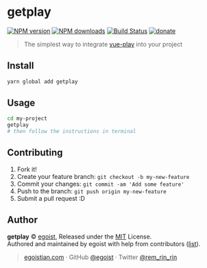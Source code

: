 # getplay

[![NPM version](https://img.shields.io/npm/v/getplay.svg?style=flat)](https://npmjs.com/package/getplay) [![NPM downloads](https://img.shields.io/npm/dm/getplay.svg?style=flat)](https://npmjs.com/package/getplay) [![Build Status](https://img.shields.io/circleci/project/vue-play/getplay/master.svg?style=flat)](https://circleci.com/gh/vue-play/getplay) [![donate](https://img.shields.io/badge/$-donate-ff69b4.svg?maxAge=2592000&style=flat)](https://github.com/egoist/donate)

> The simplest way to integrate [vue-play](https://github.com/vue-play/vue-play) into your project

## Install

```bash
yarn global add getplay
```

## Usage

```bash
cd my-project
getplay
# then follow the instructions in terminal
```

## Contributing

1. Fork it!
2. Create your feature branch: `git checkout -b my-new-feature`
3. Commit your changes: `git commit -am 'Add some feature'`
4. Push to the branch: `git push origin my-new-feature`
5. Submit a pull request :D


## Author

**getplay** © [egoist](https://github.com/egoist), Released under the [MIT](./LICENSE) License.<br>
Authored and maintained by egoist with help from contributors ([list](https://github.com/vue-play/getplay/contributors)).

> [egoistian.com](https://egoistian.com) · GitHub [@egoist](https://github.com/egoist) · Twitter [@rem_rin_rin](https://twitter.com/rem_rin_rin)
